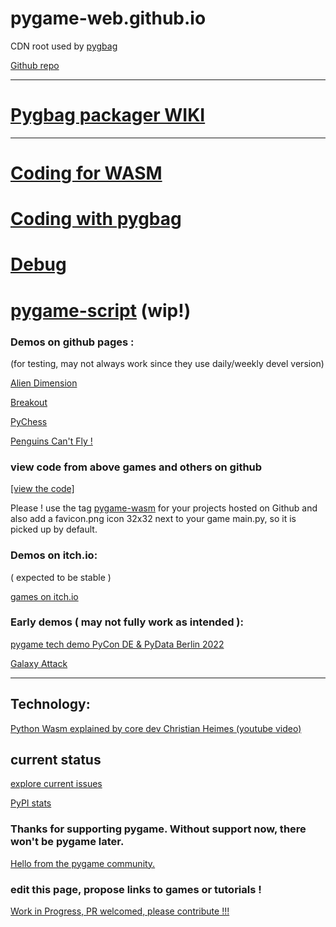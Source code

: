 # pygame-web.github.io
CDN root used by [pygbag](https://pypi.org/project/pygbag/)

[Github repo](https://github.com/pygame-web/archives)
___

# [Pygbag packager WIKI](https://pygame-web.github.io/wiki/pygbag/)

___

# [Coding for WASM](https://pygame-web.github.io/wiki/python-wasm/)

# [Coding with pygbag](https://pygame-web.github.io/wiki/pygbag-code/)

# [Debug](https://pygame-web.github.io/wiki/pygbag-debug/)

# [pygame-script](https://pygame-web.github.io/wiki/pygame-script/) (wip!)

### Demos on github pages :

(for testing, may not always work since they use daily/weekly devel version)

[Alien Dimension](https://pmp-p.github.io/pygame-alien-dimension-wasm/)

[Breakout](https://pmp-p.github.io/pygame-breakout-wasm/index.html)

[PyChess](https://pmp-p.github.io/pygame-pychess-wasm/index.html)

[Penguins Can't Fly !](https://pmp-p.github.io/pygame-PenguinsCantFly-wasm/)

### view code from above games and others on github

[[view the code]](https://github.com/pmp-p?tab=repositories&q=pygame-.-wasm&sort=name)

Please ! use the tag [pygame-wasm](https://github.com/topics/pygame-wasm) for your projects hosted on Github
and also add a favicon.png icon 32x32 next to your game main.py, so it is picked up by default.


### Demos on itch.io:

( expected to be stable )

[games on itch.io](https://itch.io/c/2563651/pygame-wasm)


### Early demos ( may not fully work as intended ):

[pygame tech demo PyCon DE & PyData Berlin 2022](https://pmp-p.github.io/pygame-wasm/)

[Galaxy Attack](https://pmp-p.github.io/pygame-galaxy-attack-wasm/)


___

## Technology:

[Python Wasm explained by core dev Christian Heimes (youtube video)](https://www.youtube.com/watch?v=oa2LllRZUlU)


## current status

[explore current issues](https://github.com/pygame-web/pygbag/issues)

[PyPI stats](https://pepy.tech/project/pygbag)


### Thanks for supporting pygame. Without support now, there won't be pygame later.

[Hello from the pygame community.](https://www.pygame.org/contribute.html)



### edit this page, propose links to games or tutorials !

[Work in Progress, PR welcomed, please contribute !!!](https://github.com/pygame-web/pygame-web.github.io/edit/main/README.md)


